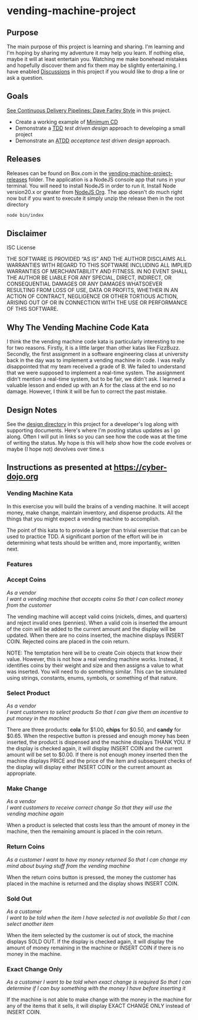 # vending-machine-project

## Purpose

The main purpose of this project is learning and sharing. I'm learning and I'm hoping by sharing my adventure it may help you learn. If nothing else, maybe it will at least entertain you. Watching me make bonehead mistakes and hopefully discover them and fix them may be slightly entertaining. I have enabled [Discussions](https://github.com/WoodyB/vending-machine-project/discussions) in this project if you would like to drop a line or ask a question.

## Goals

[See Continuous Delivery Pipelines: Dave Farley Style](https://woodyb.github.io/vending-machine-project/design/CD-Deployment-Pipelines.pdf) in this project.

* Create a working example of [Minimum CD](https://minimumcd.org/minimumcd/)
* Demonstrate a [TDD](https://www.youtube.com/watch?v=fSvQNG7Rz-8) *test driven design* approach to developing a small project
* Demonstrate an [ATDD](https://www.youtube.com/watch?v=JDD5EEJgpHU) *acceptance test driven design* approach.

## Releases

Releases can be found on Box.com in the [vending-machine-project-releases](https://app.box.com/s/rdff61foy8s2y3uoo4j0qbhijkt1er17/folder/250524193403) folder. The application is a NodeJS console app that runs in your terminal. You will need to install NodeJS in order to run it. Install Node version20.x or greater from [NodeJS Org](https://nodejs.org/en/download). The app doesn't do much right now but if you want to execute it simply unzip the release then in the root directory

``` bash
node bin/index
```

## Disclaimer

ISC License

THE SOFTWARE IS PROVIDED “AS IS” AND THE AUTHOR DISCLAIMS ALL WARRANTIES WITH REGARD TO THIS SOFTWARE INCLUDING ALL IMPLIED WARRANTIES OF MERCHANTABILITY AND FITNESS. IN NO EVENT SHALL THE AUTHOR BE LIABLE FOR ANY SPECIAL, DIRECT, INDIRECT, OR CONSEQUENTIAL DAMAGES OR ANY DAMAGES WHATSOEVER RESULTING FROM LOSS OF USE, DATA OR PROFITS, WHETHER IN AN ACTION OF CONTRACT, NEGLIGENCE OR OTHER TORTIOUS ACTION, ARISING OUT OF OR IN CONNECTION WITH THE USE OR PERFORMANCE OF THIS SOFTWARE.

## Why The Vending Machine Code Kata

I think the the vending machine code kata is particularly interesting to me for two reasons. Firstly, it is a little larger than other katas like FizzBuzz. Secondly, the first assignment in a software engineering class at university back in the day was to implement a vending machine in code. I was really disappointed that my team received a grade of B. We failed to understand that we were supposed to implement a real-time system. The assignment didn't mention a real-time system, but to be fair, we didn't ask. I learned a valuable lesson and ended up with an A for the class at the end so no damage. However, I think it will be fun to correct the past mistake.

## Design Notes

See the [design directory](https://github.com/WoodyB/vending-machine-project/tree/main/design/developers-log) in this project for a developer's log along with supporting documents. Here's where I'm posting status updates as I go along. Often I will put in links so you can see how the code was at the time of writing the status. My hope is this will help show how the code evolves or maybe (I hope not) devolves over time.s

## Instructions as presented at <https://cyber-dojo.org>

### Vending Machine Kata

In this exercise you will build the brains of a vending machine.  It will accept money, make change, maintain
inventory, and dispense products.  All the things that you might expect a vending machine to accomplish.

The point of this kata to to provide a larger than trivial exercise that can be used to practice TDD.  A significant
portion of the effort will be in determining what tests should be written and, more importantly, written next.

### Features

### Accept Coins
  
*As a vendor*  
*I want a vending machine that accepts coins*
*So that I can collect money from the customer*

The vending machine will accept valid coins (nickels, dimes, and quarters) and reject invalid ones (pennies).  When a
valid coin is inserted the amount of the coin will be added to the current amount and the display will be updated.
When there are no coins inserted, the machine displays INSERT COIN.  Rejected coins are placed in the coin return.

NOTE: The temptation here will be to create Coin objects that know their value.  However, this is not how a real
  vending machine works.  Instead, it identifies coins by their weight and size and then assigns a value to what
  was inserted.  You will need to do something similar.  This can be simulated using strings, constants, enums,
  symbols, or something of that nature.

### Select Product

*As a vendor*  
*I want customers to select products*
*So that I can give them an incentive to put money in the machine*

There are three products: __cola__ for $1.00, __chips__ for $0.50, and __candy__ for $0.65.  When the respective button is pressed
and enough money has been inserted, the product is dispensed and the machine displays THANK YOU.  If the display is
checked again, it will display INSERT COIN and the current amount will be set to $0.00.  If there is not enough money
inserted then the machine displays PRICE and the price of the item and subsequent checks of the display will display
either INSERT COIN or the current amount as appropriate.

### Make Change

*As a vendor*  
*I want customers to receive correct change*
*So that they will use the vending machine again*

When a product is selected that costs less than the amount of money in the machine, then the remaining amount is placed
in the coin return.

### Return Coins

*As a customer*
*I want to have my money returned*
*So that I can change my mind about buying stuff from the vending machine*

When the return coins button is pressed, the money the customer has placed in the machine is returned and the display shows
INSERT COIN.

### Sold Out

*As a customer*  
*I want to be told when the item I have selected is not available*
*So that I can select another item*

When the item selected by the customer is out of stock, the machine displays SOLD OUT.  If the display is checked again,
it will display the amount of money remaining in the machine or INSERT COIN if there is no money in the machine.

### Exact Change Only

*As a customer*
*I want to be told when exact change is required*
*So that I can determine if I can buy something with the money I have before inserting it*

 If the machine is not able to make change with the money in the machine for any of the items that it sells, it will
display EXACT CHANGE ONLY instead of INSERT COIN.
